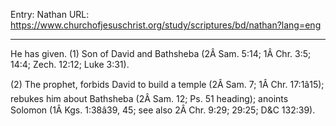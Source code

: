 Entry: Nathan
URL: https://www.churchofjesuschrist.org/study/scriptures/bd/nathan?lang=eng

---

He has given. (1) Son of David and Bathsheba (2Â Sam. 5:14; 1Â Chr. 3:5; 14:4; Zech. 12:12; Luke 3:31).

(2) The prophet, forbids David to build a temple (2Â Sam. 7; 1Â Chr. 17:1â15); rebukes him about Bathsheba (2Â Sam. 12; Ps. 51 heading); anoints Solomon (1Â Kgs. 1:38â39, 45; see also 2Â Chr. 9:29; 29:25; D&C 132:39).
